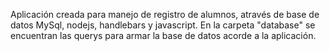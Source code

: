 Aplicación creada para manejo de registro de alumnos,  através de base de datos MySql, nodejs, handlebars y javascript.
En la carpeta "database" se encuentran las querys para armar la base de datos acorde a la aplicación.
